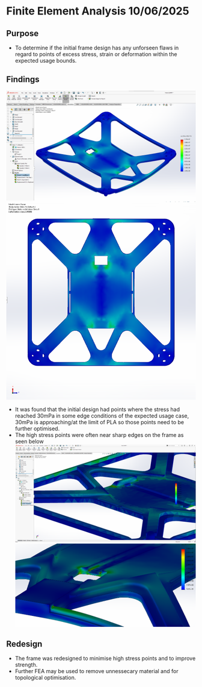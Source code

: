 # Finite Element Analysis 10/06/2025
## Purpose
 - To determine if the initial frame design has any unforseen flaws in regard to points of excess stress, strain or deformation within the expected usage bounds.
## Findings
![](https://raw.githubusercontent.com/bowie-dev/drone/refs/heads/main/img/fea1.png)
![](https://raw.githubusercontent.com/bowie-dev/drone/refs/heads/main/img/fea5.png)
 - It was found that the initial design had points where the stress had reached 30mPa in some edge conditions of the expected usage case, 30mPa is approaching/at the limit of PLA so those points need to be further optimised.
 - The high stress points were often near sharp edges on the frame as seen below
![](https://raw.githubusercontent.com/bowie-dev/drone/refs/heads/main/img/fea2.png)
![](https://raw.githubusercontent.com/bowie-dev/drone/refs/heads/main/img/fea3.png)
## Redesign
 - The frame was redesigned to minimise high stress points and to improve strength.
 - Further FEA may be used to remove unnessecary material and for topological optimisation.

